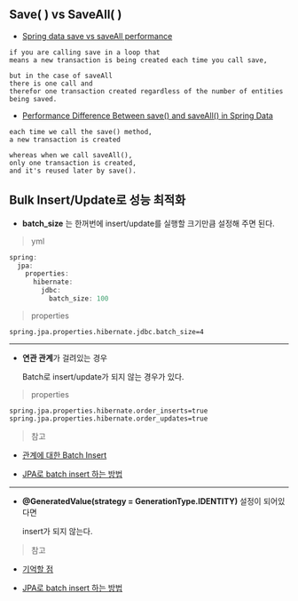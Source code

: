 

## Save( ) vs SaveAll( )

* [Spring data save vs saveAll performance](https://stackoverflow.com/questions/49869277/spring-data-save-vs-saveall-performance)

```
if you are calling save in a loop that 
means a new transaction is being created each time you call save,

but in the case of saveAll 
there is one call and 
therefor one transaction created regardless of the number of entities being saved.
```

* [Performance Difference Between save() and saveAll() in Spring Data](https://www.baeldung.com/spring-data-save-saveall)

```
each time we call the save() method, 
a new transaction is created

whereas when we call saveAll(),
only one transaction is created, 
and it's reused later by save().
```






## Bulk Insert/Update로 성능 최적화

* **batch_size** 는 한꺼번에 insert/update를 실행할 크기만큼 설정해 주면 된다.

> yml

``` java
spring:
  jpa:
    properties:
      hibernate:
        jdbc:
          batch_size: 100
```


> properties

```
spring.jpa.properties.hibernate.jdbc.batch_size=4
```

---

* **연관 관계**가 걸려있는 경우

  Batch로 insert/update가 되지 않는 경우가 있다.

> properties

```
spring.jpa.properties.hibernate.order_inserts=true
spring.jpa.properties.hibernate.order_updates=true
```

> 참고

* [관계에 대한 Batch Insert](https://kwonnam.pe.kr/wiki/java/hibernate/batch#%EA%B4%80%EA%B3%84%EC%97%90_%EB%8C%80%ED%95%9C_batch_insert)

* [JPA로 batch insert 하는 방법](https://ohgym.tistory.com/48)


---


* **@GeneratedValue(strategy = GenerationType.IDENTITY)** 설정이 되어있다면 

  insert가 되지 않는다.

> 참고

* [기억할 점](https://kwonnam.pe.kr/wiki/java/hibernate/batch#%EA%B8%B0%EC%96%B5%ED%95%A0_%EC%A0%90)

* [JPA로 batch insert 하는 방법](https://ohgym.tistory.com/48)


